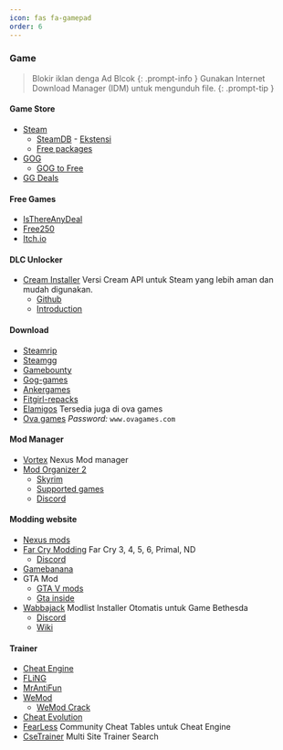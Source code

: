 ```yaml
---
icon: fas fa-gamepad
order: 6
---
```


### Game
> Blokir iklan denga Ad Blcok
{: .prompt-info }
> Gunakan Internet Download Manager (IDM) untuk mengunduh file.
{: .prompt-tip }

#### Game Store
- [Steam](https://store.steampowered.com/)
  - [SteamDB](https://steamdb.info/) - [Ekstensi](https://steamdb.info/extension/)
  - [Free packages](https://steamdb.info/freepackages/)
- [GOG](https://www.gog.com/)
  - [GOG to Free](https://greasyfork.org/en/scripts/481134-gog-to-free-download-site)
- [GG Deals](https://gg.deals/deals/)

#### Free Games
- [IsThereAnyDeal](https://isthereanydeal.com/giveaways/)
- [Free250](https://steam250.com/price/free)
- [Itch.io](https://itch.io/)

#### DLC Unlocker
- [Cream Installer](https://gofile.io/d/90Exof) Versi Cream API untuk Steam yang lebih aman dan mudah digunakan.
  - [Github](https://github.com/sudojoao/CreamAPI)
  - [Introduction](https://rentry.co/ALink-CreamInstaller)
  
#### Download
- [Steamrip](https://steamrip.com/) 
- [Steamgg](https://steamgg.net/)
- [Gamebounty](https://gamebounty.world/)
- [Gog-games](https://gog-games.to/)
- [Ankergames](https://ankergames.net/) 
- [Fitgirl-repacks](https://fitgirl-repacks.site/)
- [Elamigos](https://elamigos.site/) Tersedia juga di ova games
- [Ova games](https://www.ovagames.com/) *Password:* `www.ovagames.com`

#### Mod Manager
- [Vortex](https://www.nexusmods.com/about/vortex) Nexus Mod manager
- [Mod Organizer 2](https://github.com/ModOrganizer2/modorganizer)
  - [Skyrim](https://www.nexusmods.com/skyrimspecialedition/mods/6194)
  - [Supported games](https://github.com/ModOrganizer2/modorganizer-basic_games/tree/master?tab=readme-ov-file#supported-games)
  - [Discord](https://discord.gg/ewUVAqyrQX)

#### Modding website
- [Nexus mods](https://www.nexusmods.com/)
- [Far Cry Modding](https://fcmodding.com/) Far Cry 3, 4, 5, 6, Primal, ND
  - [Discord](https://discord.com/servers/far-cry-modding-community-846424998888734731)
- [Gamebanana](https://gamebanana.com/)
- GTA Mod
  - [GTA V mods](https://id.gta5-mods.com/)
  - [Gta inside](https://www.gtainside.com/)
- [Wabbajack](https://www.wabbajack.org/) Modlist Installer Otomatis untuk Game Bethesda
  - [Discord](https://discord.com/invite/G9ybsAeH7B)
  - [Wiki](https://wiki.wabbajack.org/)

#### Trainer
- [Cheat Engine](https://www.cheatengine.org/)
- [FLiNG](https://flingtrainer.com/)
- [MrAntiFun](https://mrantifun.net/ )
- [WeMod](https://www.wemod.com/ )
  - [WeMod Crack](https://cs.rin.ru/forum/viewtopic.php?f=14&t=114927 )
- [Cheat Evolution](https://cheatevolution.com/ )
- [FearLess](https://fearlessrevolution.com/) Community Cheat Tables untuk Cheat Engine
- [CseTrainer](https://cse.google.com/cse?cx=97ac4d8fef27b40ab#gsc.tab=0) Multi Site Trainer Search
